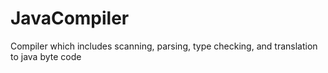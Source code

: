 # JavaCompiler

Compiler which includes scanning, parsing, type checking, and translation to java byte code

